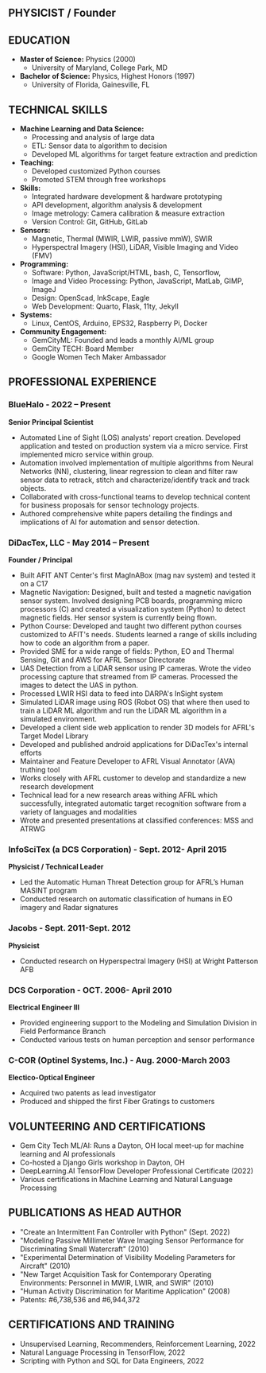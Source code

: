 
## PHYSICIST / Founder

## EDUCATION

- **Master of Science:** Physics (2000)
  - University of Maryland, College Park, MD
- **Bachelor of Science:** Physics, Highest Honors (1997)
  - University of Florida, Gainesville, FL

## TECHNICAL SKILLS

- **Machine Learning and Data Science:**
  - Processing and analysis of large data
  - ETL: Sensor data to algorithm to decision
  - Developed ML algorithms for target feature extraction and prediction
- **Teaching:**
  - Developed customized Python courses
  - Promoted STEM through free workshops
- **Skills:**
  - Integrated hardware development & hardware prototyping
  - API development, algorithm analysis & development 
  - Image metrology: Camera calibration & measure extraction
  - Version Control: Git, GitHub, GitLab
- **Sensors:**
  - Magnetic, Thermal (MWIR, LWIR, passive mmW), SWIR
  - Hyperspectral Imagery (HSI), LiDAR, Visible Imaging and Video (FMV)
- **Programming:**
  - Software: Python, JavaScript/HTML, bash, C, Tensorflow, 
  - Image and Video Processing: Python, JavaScript, MatLab, GIMP, ImageJ
  - Design: OpenScad, InkScape, Eagle
  - Web Development: Quarto, Flask, 11ty, Jekyll
- **Systems:**
  - Linux, CentOS, Arduino, EPS32, Raspberry Pi, Docker
- **Community Engagement:**
  - GemCityML: Founded and leads a monthly AI/ML group
  - GemCity TECH: Board Member
  - Google Women Tech Maker Ambassador


## PROFESSIONAL EXPERIENCE

### BlueHalo - 2022 – Present

**Senior Principal Scientist**

-   Automated Line of Sight (LOS) analysts\' report creation. Developed
    application and tested on production system via a micro service.
    First implemented micro service within group.
-   Automation involved implementation of multiple algorithms from
    Neural Networks (NN), clustering, linear regression to clean and
    filter raw sensor data to retrack, stitch and characterize/identify
    track and track objects.
-   Collaborated with cross-functional teams to develop technical
    content for business proposals for sensor technology projects.
-   Authored comprehensive white papers detailing the findings and
    implications of AI for automation and sensor detection.

### DiDacTex, LLC - May 2014 – Present

**Founder / Principal**

-   Built AFIT ANT Center's first MagInABox (mag nav system) and tested it on a C17
-   Magnetic Navigation: Designed, built and tested a magnetic
    navigation sensor system. Involved designing PCB boards, programming
    micro processors (C) and created a visualization system (Python) to
    detect magnetic fields. Her sensor system is currently being flown.
-   Python Course: Developed and taught two different python courses 
    customized to AFIT's needs. Students learned a range of skills
    including how to code an algorithm from a paper.
-   Provided SME for a wide range of fields: Python, EO and Thermal
    Sensing, Git and AWS for AFRL Sensor Directorate
-   UAS Detection from a LiDAR sensor using IP cameras. Wrote the video
    processing capture that streamed from IP cameras. Processed the
    images to detect the UAS in python.
-   Processed LWIR HSI data to feed into DARPA's InSight system
-   Simulated LiDAR image using ROS (Robot OS) that where then used to
    train a LiDAR ML algorithm and run the LiDAR ML algorithm in a
    simulated environment.
-   Developed a client side web application to render 3D models for
    AFRL's Target Model Library
-   Developed and published android applications for DiDacTex's internal
    efforts
-   Maintainer and Feature Developer to AFRL Visual Annotator (AVA)
    truthing tool
-   Works closely with AFRL customer to develop and standardize a new
    research development
-   Technical lead for a new research areas withing AFRL which
    successfully, integrated automatic target recognition software from
    a variety of languages and modalities
-   Wrote and presented presentations at classified conferences: MSS and ATRWG

### InfoSciTex (a DCS Corporation) - Sept. 2012- April 2015

**Physicist / Technical Leader**

- Led the Automatic Human Threat Detection group for AFRL’s Human MASINT program
- Conducted research on automatic classification of humans in EO imagery and Radar signatures

### Jacobs - Sept. 2011-Sept. 2012

**Physicist**

- Conducted research on Hyperspectral Imagery (HSI) at Wright Patterson AFB

### DCS Corporation - OCT. 2006- April 2010

**Electrical Engineer III**

- Provided engineering support to the Modeling and Simulation Division in Field Performance Branch
- Conducted various tests on human perception and sensor performance

### C-COR (Optinel Systems, Inc.) - Aug. 2000-March 2003

**Electico-Optical Engineer**

- Acquired two patents as lead investigator
- Produced and shipped the first Fiber Gratings to customers

## VOLUNTEERING AND CERTIFICATIONS

- Gem City Tech ML/AI: Runs a Dayton, OH local meet-up for machine learning and AI professionals
- Co-hosted a Django Girls workshop in Dayton, OH
- DeepLearning.AI TensorFlow Developer Professional Certificate (2022)
- Various certifications in Machine Learning and Natural Language Processing

## PUBLICATIONS AS HEAD AUTHOR

- "Create an Intermittent Fan Controller with Python" (Sept. 2022)
- "Modeling Passive Millimeter Wave Imaging Sensor Performance for Discriminating Small Watercraft" (2010)
- "Experimental Determination of Visibility Modeling Parameters for Aircraft" (2010)
- "New Target Acquisition Task for Contemporary Operating Environments: Personnel in MWIR, LWIR, and SWIR" (2010)
- "Human Activity Discrimination for Maritime Application" (2008)
- Patents: #6,738,536 and #6,944,372

## CERTIFICATIONS AND TRAINING

- Unsupervised Learning, Recommenders, Reinforcement Learning, 2022
- Natural Language Processing in TensorFlow, 2022
- Scripting with Python and SQL for Data Engineers, 2022
